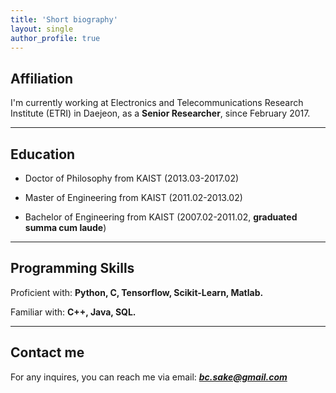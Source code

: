 ```yaml
---
title: 'Short biography'
layout: single
author_profile: true
---
```


## Affiliation

I'm currently working at Electronics and Telecommunications Research Institute (ETRI) in Daejeon, as a **Senior Researcher**, since February 2017.

---


## Education

- Doctor of Philosophy from KAIST (2013.03-2017.02)

- Master of Engineering from KAIST (2011.02-2013.02)
  
- Bachelor of Engineering from KAIST (2007.02-2011.02, **graduated summa cum laude**)

---

## Programming Skills

Proficient with: **Python, C, Tensorflow, Scikit-Learn, Matlab.**

Familiar with: **C++, Java, SQL.**

---


## Contact me

For any inquires, you can reach me via email: **_[bc.sake@gmail.com](mailto:bc.sake@gmail.com)_**
